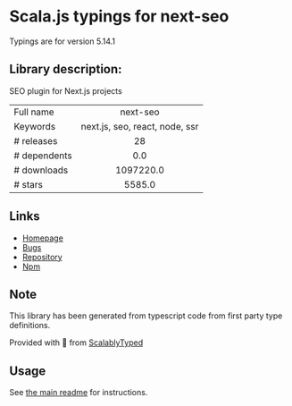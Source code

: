 
# Scala.js typings for next-seo

Typings are for version 5.14.1

## Library description:
SEO plugin for Next.js projects

|                    |                 |
| ------------------ | :-------------: |
| Full name          | next-seo |
| Keywords           | next.js, seo, react, node, ssr |
| # releases         | 28 |
| # dependents       | 0.0 |
| # downloads        | 1097220.0 |
| # stars            | 5585.0 |

## Links
- [Homepage](https://github.com/garmeeh/next-seo#readme)
- [Bugs](https://github.com/garmeeh/next-seo/issues)
- [Repository](https://github.com/garmeeh/next-seo)
- [Npm](https://www.npmjs.com/package/next-seo)
    


## Note
This library has been generated from typescript code from first party type definitions.

Provided with :purple_heart: from [ScalablyTyped](https://github.com/oyvindberg/ScalablyTyped)

## Usage
See [the main readme](../../readme.md) for instructions.


